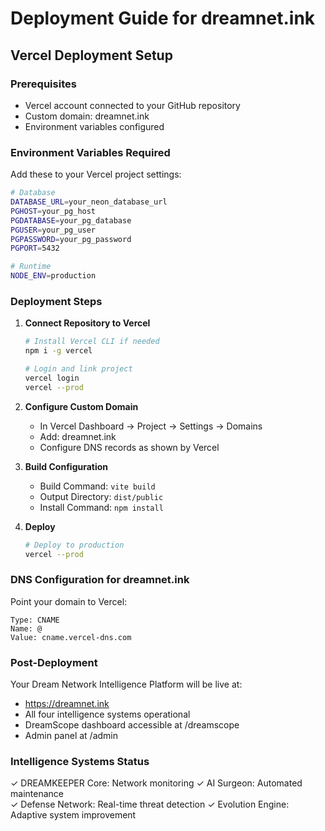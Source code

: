 # Deployment Guide for dreamnet.ink

## Vercel Deployment Setup

### Prerequisites
- Vercel account connected to your GitHub repository
- Custom domain: dreamnet.ink
- Environment variables configured

### Environment Variables Required
Add these to your Vercel project settings:

```bash
# Database
DATABASE_URL=your_neon_database_url
PGHOST=your_pg_host
PGDATABASE=your_pg_database  
PGUSER=your_pg_user
PGPASSWORD=your_pg_password
PGPORT=5432

# Runtime
NODE_ENV=production
```

### Deployment Steps

1. **Connect Repository to Vercel**
   ```bash
   # Install Vercel CLI if needed
   npm i -g vercel
   
   # Login and link project
   vercel login
   vercel --prod
   ```

2. **Configure Custom Domain**
   - In Vercel Dashboard → Project → Settings → Domains
   - Add: dreamnet.ink
   - Configure DNS records as shown by Vercel

3. **Build Configuration**
   - Build Command: `vite build`
   - Output Directory: `dist/public`
   - Install Command: `npm install`

4. **Deploy**
   ```bash
   # Deploy to production
   vercel --prod
   ```

### DNS Configuration for dreamnet.ink
Point your domain to Vercel:
```
Type: CNAME
Name: @
Value: cname.vercel-dns.com
```

### Post-Deployment
Your Dream Network Intelligence Platform will be live at:
- https://dreamnet.ink
- All four intelligence systems operational
- DreamScope dashboard accessible at /dreamscope
- Admin panel at /admin

### Intelligence Systems Status
✓ DREAMKEEPER Core: Network monitoring
✓ AI Surgeon: Automated maintenance  
✓ Defense Network: Real-time threat detection
✓ Evolution Engine: Adaptive system improvement